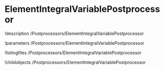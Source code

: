 <!-- MOOSE Documentation Stub: Remove this when content is added. -->

# ElementIntegralVariablePostprocessor
!description /Postprocessors/ElementIntegralVariablePostprocessor

!parameters /Postprocessors/ElementIntegralVariablePostprocessor

!listingfiles /Postprocessors/ElementIntegralVariablePostprocessor

!childobjects /Postprocessors/ElementIntegralVariablePostprocessor

